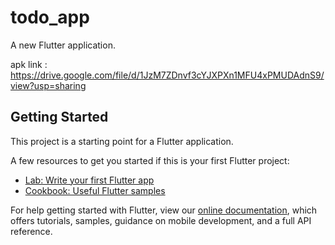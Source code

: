 # todo_app

A new Flutter application.

apk link : https://drive.google.com/file/d/1JzM7ZDnvf3cYJXPXn1MFU4xPMUDAdnS9/view?usp=sharing

## Getting Started

This project is a starting point for a Flutter application.

A few resources to get you started if this is your first Flutter project:

- [Lab: Write your first Flutter app](https://flutter.dev/docs/get-started/codelab)
- [Cookbook: Useful Flutter samples](https://flutter.dev/docs/cookbook)

For help getting started with Flutter, view our
[online documentation](https://flutter.dev/docs), which offers tutorials,
samples, guidance on mobile development, and a full API reference.
